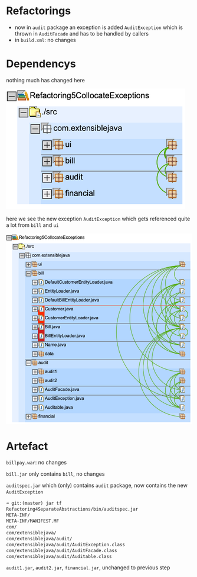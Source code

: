 # Refactorings

* now in `audit` package an exception is added `AuditException` which is thrown in `AuditFacade` and has to be handled by callers
* in `build.xml`: no changes

# Dependencys

nothing much has changed here

![](images/sonargraph-collapsed.png)

here we see the new exception `AuditException` which gets referenced quite a lot from `bill` and `ui`

![](images/sonargraph-expanded.png)

# Artefact

`billpay.war`: no changes

`bill.jar` only contains `bill`, no changes

`auditspec.jar` which (only) contains `audit` package, now contains the new `AuditException`

    ➜ git:(master) jar tf Refactoring4SeparateAbstractions/bin/auditspec.jar
    META-INF/
    META-INF/MANIFEST.MF
    com/
    com/extensiblejava/
    com/extensiblejava/audit/
    com/extensiblejava/audit/AuditException.class
    com/extensiblejava/audit/AuditFacade.class
    com/extensiblejava/audit/Auditable.class

`audit1.jar`, `audit2.jar`, `financial.jar`, unchanged to previous step

